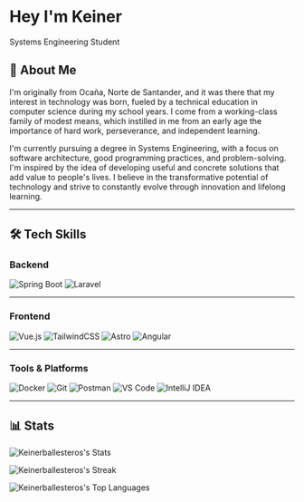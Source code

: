# Hey I'm Keiner

Systems Engineering Student

## 🚀 About Me

I'm originally from Ocaña, Norte de Santander, and it was there that my interest in technology was born, fueled by a technical education in computer science during my school years. I come from a working-class family of modest means, which instilled in me from an early age the importance of hard work, perseverance, and independent learning.

I'm currently pursuing a degree in Systems Engineering, with a focus on software architecture, good programming practices, and problem-solving. I'm inspired by the idea of developing useful and concrete solutions that add value to people's lives. I believe in the transformative potential of technology and strive to constantly evolve through innovation and lifelong learning.

---

## 🛠️ Tech Skills

### Backend  
![Spring Boot](https://img.shields.io/badge/Spring%20Boot-6DB33F?style=for-the-badge&logo=springboot&logoColor=white)
![Laravel](https://img.shields.io/badge/Laravel-FF2D20?style=for-the-badge&logo=laravel&logoColor=white)

---

### Frontend  
![Vue.js](https://img.shields.io/badge/Vue.js-35495E?style=for-the-badge&logo=vuedotjs&logoColor=4FC08D)
![TailwindCSS](https://img.shields.io/badge/TailwindCSS-06B6D4?style=for-the-badge&logo=tailwindcss&logoColor=white)
![Astro](https://img.shields.io/badge/Astro-000000?style=for-the-badge&logo=astro&logoColor=white)
![Angular](https://img.shields.io/badge/Angular-DD0031?style=for-the-badge&logo=angular&logoColor=white)

---

### Tools & Platforms  
![Docker](https://img.shields.io/badge/Docker-2496ED?style=for-the-badge&logo=docker&logoColor=white)
![Git](https://img.shields.io/badge/Git-F05032?style=for-the-badge&logo=git&logoColor=white)
![Postman](https://img.shields.io/badge/Postman-FF6C37?style=for-the-badge&logo=postman&logoColor=white)
![VS Code](https://img.shields.io/badge/VS%20Code-007ACC?style=for-the-badge&logo=visualstudiocode&logoColor=white)
![IntelliJ IDEA](https://img.shields.io/badge/IntelliJ%20IDEA-000000?style=for-the-badge&logo=intellijidea&logoColor=white)

---


## 📊 Stats

![Keinerballesteros's Stats](https://github-readme-stats.vercel.app/api?username=Keinerballesteros&theme=vue-dark&show_icons=true&hide_border=true&count_private=true)

![Keinerballesteros's Streak](https://github-readme-streak-stats.herokuapp.com/?user=Keinerballesteros&theme=vue-dark&hide_border=true)

![Keinerballesteros's Top Languages](https://github-readme-stats.vercel.app/api/top-langs/?username=Keinerballesteros&theme=vue-dark&show_icons=true&hide_border=true&layout=compact)

